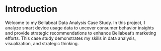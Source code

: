 
# Introduction

Welcome to my Bellabeat Data Analysis Case Study. In this project, I analyze smart device usage data to uncover consumer behavior insights and provide strategic recommendations to enhance Bellabeat’s marketing efforts. This case study demonstrates my skills in data analysis, visualization, and strategic thinking.
